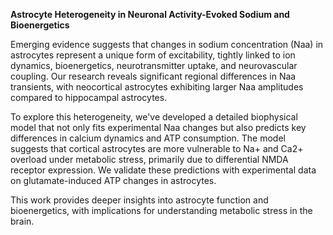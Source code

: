 **Astrocyte Heterogeneity in Neuronal Activity-Evoked Sodium and Bioenergetics**

Emerging evidence suggests that changes in sodium concentration (Naa) in astrocytes represent a unique form of excitability, tightly linked to ion dynamics, bioenergetics, neurotransmitter uptake, and neurovascular coupling. Our research reveals significant regional differences in Naa transients, with neocortical astrocytes exhibiting larger Naa amplitudes compared to hippocampal astrocytes.

To explore this heterogeneity, we've developed a detailed biophysical model that not only fits experimental Naa changes but also predicts key differences in calcium dynamics and ATP consumption. The model suggests that cortical astrocytes are more vulnerable to Na+ and Ca2+ overload under metabolic stress, primarily due to differential NMDA receptor expression. We validate these predictions with experimental data on glutamate-induced ATP changes in astrocytes.

This work provides deeper insights into astrocyte function and bioenergetics, with implications for understanding metabolic stress in the brain.
